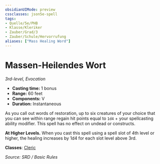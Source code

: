 ```yaml
---
obsidianUIMode: preview
cssclasses: json5e-spell
tags:
- Quelle/5e/PHB
- Klasse/Kleriker
- Zauber/Grad/3
- Zauber/Schule/Hervorrufung
aliases: ["Mass Healing Word"]
---
```

# Massen-Heilendes Wort
*3rd-level, Evocation*  

- **Casting time:** 1 bonus
- **Range:** 60 feet
- **Components:** V
- **Duration:** Instantaneous

As you call out words of restoration, up to six creatures of your choice that you can see within range regain hit points equal to `1d4` + your spellcasting ability modifier. This spell has no effect on undead or constructs.

**At Higher Levels.** When you cast this spell using a spell slot of 4th level or higher, the healing increases by 1d4 for each slot level above 3rd.

**Classes**: [Cleric](../Charakteroptionen/Klassen/Kleriker.md)

*Source: SRD / Basic Rules*